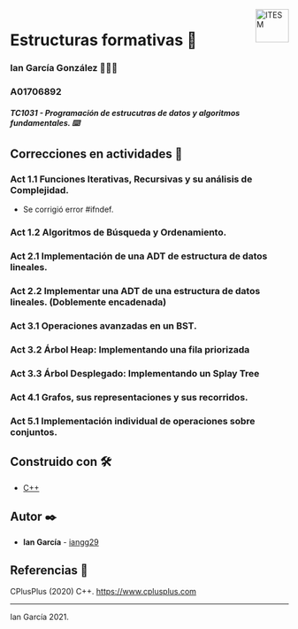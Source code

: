 <a href="#">
    <img src="https://javier.rodriguez.org.mx/itesm/2014/tecnologico-de-monterrey-black.png" alt="ITESM" title="ITESM" align="right" height="60" />
</a>

# Estructuras formativas 🧱

### Ian García González 👨🏻‍💻

### A01706892

##### TC1031 - Programación de estrucutras de datos y algoritmos fundamentales. ⌨️

## Correcciones en actividades 📝

### Act 1.1 Funciones Iterativas, Recursivas y su análisis de Complejidad.

* Se corrigió error #ifndef.

### Act 1.2 Algoritmos de Búsqueda y Ordenamiento.

### Act 2.1 Implementación de una ADT de estructura de datos lineales.

### Act 2.2 Implementar una ADT de una estructura de datos lineales. (Doblemente encadenada)

### Act 3.1 Operaciones avanzadas en un BST.

### Act 3.2 Árbol Heap: Implementando una fila priorizada

### Act 3.3 Árbol Desplegado: Implementando un Splay Tree

### Act 4.1 Grafos, sus representaciones y sus recorridos.

### Act 5.1 Implementación individual de operaciones sobre conjuntos.

## Construido con 🛠️

- [C++](https://en.wikipedia.org/wiki/C%2B%2B)

## Autor ✒️

- **Ian García** - [iangg29](https://github.com/iangg29)

## Referencias 📃

CPlusPlus (2020) C++. https://www.cplusplus.com

---

Ian García 2021.
